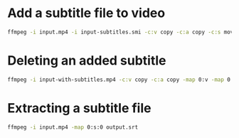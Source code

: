 # Add a subtitle file to video

```bash
ffmpeg -i input.mp4 -i input-subtitles.smi -c:v copy -c:a copy -c:s mov_text -metadata:s:s:0 language=eng output.mp4
```

# Deleting an added subtitle

```bash
ffmpeg -i input-with-subtitles.mp4 -c:v copy -c:a copy -map 0:v -map 0:a input-without-subtitles.mp4
```


# Extracting a subtitle file

```bash
ffmpeg -i input.mp4 -map 0:s:0 output.srt
```